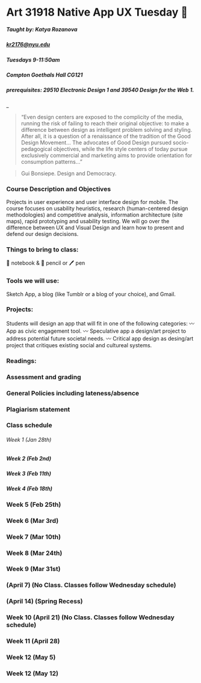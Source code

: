 # Art 31918  Native App UX Tuesday :vibration_mode:
##### Taught by: Katya Rozanova
##### kr2176@nyu.edu 
##### Tuesdays 9-11:50am
##### Compton Goethals Hall CG121 
##### prerequisites: 29510 Electronic Design 1 and 39540 Design for the Web 1.
_



> “Even design centers are exposed to the complicity of the media, running the risk of failing to reach their original objective: to make a difference between design as intelligent problem solving and styling. After all, it is a question of a renaissance of the tradition of the Good Design Movement... The advocates of Good Design pursued socio-pedagogical objectives, while the life style centers of today pursue exclusively commercial and marketing aims to provide orientation for consumption patterns…”

> Gui Bonsiepe. Design and Democracy.


### Course Description and Objectives
Projects in user experience and user interface design for mobile. The course focuses on usability heuristics, research (human-centered design methodologies) and competitive analysis, information architecture (site maps), rapid prototyping and usability testing. We will go over the difference between UX and Visual Design and learn how to present and defend our design decisions. 


### Things to bring to class:
:notebook: notebook & :pencil: pencil or :pen: pen

### Tools we will use:
Sketch App, a blog (like Tumblr or a blog of your choice), and Gmail.


### Projects:
Students will design an app that will fit in one of the following categories: 
:wavy_dash: App as civic engagement tool.
:wavy_dash: Speculative app a design/art project to address potential future societal needs.
:wavy_dash: Critical app design as desing/art project that critiques existing social and cultureal systems. 

### Readings:

### Assessment and grading

### General Policies including lateness/absence

### Plagiarism statement

### Class schedule

###### Week 1 (Jan 28th)

##### Week 2 (Feb 2nd)

##### Week 3 (Feb 11th)

##### Week 4 (Feb 18th)

### Week 5 (Feb 25th)

### Week 6 (Mar 3rd)

### Week 7 (Mar 10th)

### Week 8 (Mar 24th)

### Week 9 (Mar 31st)

### (April 7) (No Class. Classes follow Wednesday schedule)

### (April 14) (Spring Recess)

### Week 10  (April 21) (No Class. Classes follow Wednesday schedule)

### Week 11 (April 28) 

### Week 12 (May 5) 

### Week 12 (May 12) 
